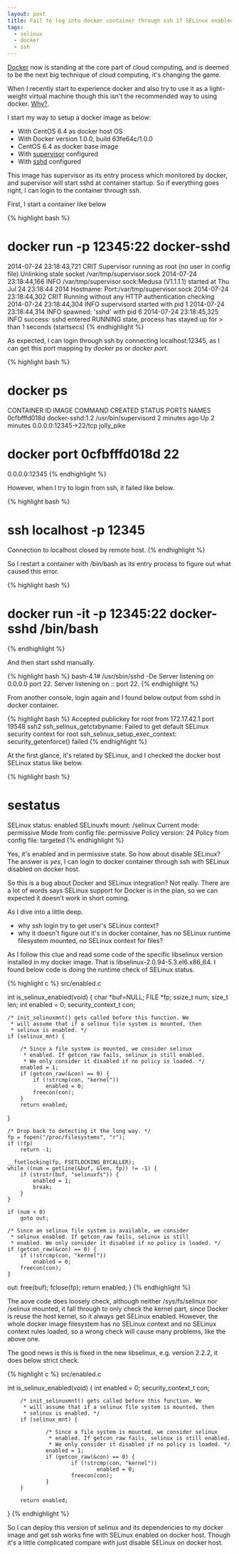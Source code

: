 ```yaml
---
layout: post
title: Fail to log into docker container through ssh if SELinux enabled
tags:
  - selinux
  - docker
  - ssh
---
```


[Docker](https://docker.com/) now is standing at the core part of cloud
computing, and is deemed to be the next big technique of cloud computing, it's
changing the game.

When I recently start to experience docker and also try to use it as a
light-weight virtual machine though this isn't the recommended way to using
docker.
[Why?](http://blog.docker.com/2014/06/why-you-dont-need-to-run-sshd-in-docker/).

I start my way to setup a docker image as below:

- With CentOS 6.4 as docker host OS
- With Docker version 1.0.0, build 63fe64c/1.0.0
- CentOS 6.4 as docker base image
- With [supervisor](https://docs.docker.com/articles/using_supervisord/)
  configured
- With [sshd](https://docs.docker.com/examples/running_ssh_service/) configured

This image has supervisor as its entry process which monitored by docker, and
supervisor will start sshd at container startup. So if everything goes right, I
can login to the container through ssh.

First, I start a container like below

{% highlight bash %}
# docker run -p 12345:22 docker-sshd
2014-07-24 23:18:43,721 CRIT Supervisor running as root (no user in config file)
Unlinking stale socket /var/tmp/supervisor.sock
2014-07-24 23:18:44,166 INFO /var/tmp/supervisor.sock:Medusa (V1.1.1.1) started
at Thu Jul 24 23:18:44 2014
        Hostname: <unix domain socket>
        Port:/var/tmp/supervisor.sock
2014-07-24 23:18:44,302 CRIT Running without any HTTP authentication checking
2014-07-24 23:18:44,304 INFO supervisord started with pid 1
2014-07-24 23:18:44,314 INFO spawned: 'sshd' with pid 6
2014-07-24 23:18:45,325 INFO success: sshd entered RUNNING state, process has stayed up for > than 1 seconds (startsecs)
{% endhighlight %}

As expected, I can login through ssh by connecting localhost:12345, as I can get
this port mapping by *docker ps* or *docker port*.

{% highlight bash %}
# docker ps
CONTAINER ID        IMAGE              COMMAND                CREATED             STATUS              PORTS                  NAMES
0cfbfffd018d        docker-sshd:1.2    /usr/bin/supervisord   2 minutes ago       Up 2 minutes        0.0.0.0:12345->22/tcp  jolly_pike

# docker port 0cfbfffd018d 22
0.0.0.0:12345
{% endhighlight %}

However, when I try to login from ssh, it failed like below.

{% highlight bash %}
# ssh localhost -p 12345
Connection to localhost closed by remote host.
{% endhighlight %}

So I restart a container with /bin/bash as its entry process to figure out what
caused this error.

{% highlight bash %}
# docker run -it -p 12345:22 docker-sshd /bin/bash
{% endhighlight %}

And then start sshd manually.

{% highlight bash %}
bash-4.1# /usr/sbin/sshd -De
Server listening on 0.0.0.0 port 22.
Server listening on :: port 22.
{% endhighlight %}

From another console, login again and I found below output from sshd in docker
container.

{% highlight bash %}
Accepted publickey for root from 172.17.42.1 port 19548 ssh2
ssh_selinux_getctxbyname: Failed to get default SELinux security context for root
ssh_selinux_setup_exec_context: security_getenforce() failed
{% endhighlight %}

At the first glance, it's related by SELinux, and I checked the docker host
SELinux status like below.

{% highlight bash %}
# sestatus 
SELinux status:                 enabled
SELinuxfs mount:                /selinux
Current mode:                   permissive
Mode from config file:          permissive
Policy version:                 24
Policy from config file:        targeted
{% endhighlight %}

Yes, it's enabled and in permissive state. So how about disable SELinux? The
answer is *yes*, I can login to docker container through ssh with SELinux
disabled on docker host.

So this is a bug about Docker and SELinux integration? Not really. There are a
lot of words says SELinux support for Docker is in the plan, so we can expected
it doesn't work in short coming.

As I dive into a little deep.

- why ssh login try to get user's SELinux context?
- why it doesn't figure out it's in docker container, has no SELinux runtime
	filesystem mounted, no SELinux context for files?

As I follow this clue and read some code of the specific libselinux version
installed in my docker image. That is libselinux-2.0.94-5.3.el6.x86_64. I
found below code is doing the runtime check of SELinux status.

{% highlight c %}
src/enabled.c

int is_selinux_enabled(void)
{
	char *buf=NULL;
	FILE *fp;
	ssize_t num;
	size_t len;
	int enabled = 0;
	security_context_t con;

	/* init_selinuxmnt() gets called before this function. We
	 * will assume that if a selinux file system is mounted, then
	 * selinux is enabled. */
	if (selinux_mnt) {

		/* Since a file system is mounted, we consider selinux
		 * enabled. If getcon_raw fails, selinux is still enabled.
		 * We only consider it disabled if no policy is loaded. */
		enabled = 1;
		if (getcon_raw(&con) == 0) {
			if (!strcmp(con, "kernel"))
				enabled = 0;
			freecon(con);
		}
		return enabled;
  }

	/* Drop back to detecting it the long way. */
	fp = fopen("/proc/filesystems", "r");
	if (!fp) 
		return -1;

	__fsetlocking(fp, FSETLOCKING_BYCALLER);
	while ((num = getline(&buf, &len, fp)) != -1) {
		if (strstr(buf, "selinuxfs")) {
			enabled = 1;
			break;
		}
	}

	if (num < 0)
		goto out;

	/* Since an selinux file system is available, we consider
	 * selinux enabled. If getcon_raw fails, selinux is still
	 * enabled. We only consider it disabled if no policy is loaded. */
	if (getcon_raw(&con) == 0) {
		if (!strcmp(con, "kernel"))
			enabled = 0;
		freecon(con);
	}

out:
	free(buf);
	fclose(fp);
	return enabled;
}
{% endhighlight %}

The aove code does loosely check, although neither /sys/fs/selinux nor /selinux
mounted, it fall through to only check the kernel part, since Docker is reuse
the host kernel, so it always get SELinux enabled. However, the whole docker
image filesystem has no SELinux context and no SELinux context rules loaded, so
a wrong check will cause many problems, like the above one.

The good news is this is fixed in the new libselinux, e.g. version 2.2.2, it
does below strict check.

{% highlight c %}
src/enabled.c

int is_selinux_enabled(void)
{
        int enabled = 0;
        security_context_t con;

        /* init_selinuxmnt() gets called before this function. We
         * will assume that if a selinux file system is mounted, then
         * selinux is enabled. */
        if (selinux_mnt) {

                /* Since a file system is mounted, we consider selinux
                 * enabled. If getcon_raw fails, selinux is still enabled.
                 * We only consider it disabled if no policy is loaded. */
                enabled = 1;
                if (getcon_raw(&con) == 0) {
                        if (!strcmp(con, "kernel"))
                                enabled = 0;
                        freecon(con);
                }
        }

        return enabled;
}
{% endhighlight %}

So I can deploy this version of selinux and its dependencies to my docker image
and get ssh works fine with SELinux enabled on docker host. Though it's a little
complicated compare with just disable SELinux on docker host.
